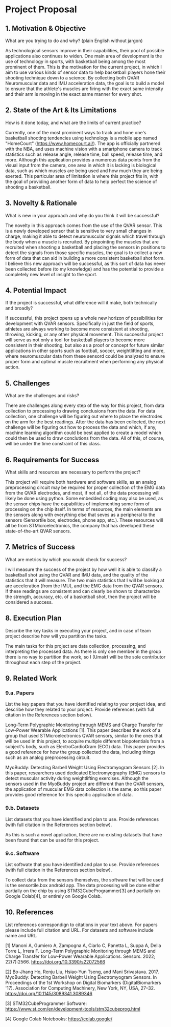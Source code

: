# Project Proposal

## 1. Motivation & Objective

What are you trying to do and why? (plain English without jargon)

As technological sensors improve in their capabilities, their pool of possible applications also continues to widen. One main area of development is the use of technology in sports, with basketball being among the most prominent of them. This is the motivation for the current project, in which I aim to use various kinds of sensor data to help basketball players hone their shooting technique down to a science. By collecting both QVAR Neuromuscular data and IMU acceleration data, the goal is to build a model to ensure that the athlete's muscles are firing with the exact same intensity and their arm is moving in the exact same manner for every shot.

## 2. State of the Art & Its Limitations

How is it done today, and what are the limits of current practice?

Currently, one of the most prominent ways to track and hone one's basketball shooting tendencies using technology is a mobile app named "HomeCourt" (https://www.homecourt.ai/). The app is officially partnered with the NBA, and uses machine vision with a smartphone camera to track statistics such as release angle, release time, ball speed, release time, and more. Although this application provides a numerous data points from the visual input from the camera, one area in which it is lacking is biological data, such as which muscles are being used and how much they are being exerted. This particular area of limitation is where this project fits in, with the goal of providing another form of data to help perfect the science of shooting a basketball.

## 3. Novelty & Rationale

What is new in your approach and why do you think it will be successful?

The novelty in this approach comes from the use of the QVAR sensor. This is a newly developed sensor that is sensitive to very small changes in charge, making it able to detect neuromuscular signals which travel through the body when a muscle is recruited. By pinpointing the muscles that are recruited when shooting a basketball and placing the sensors in positions to detect the signals from those specific muscles, the goal is to collect a new form of data that can aid in building a more consistent basketball shot form.
I believe this new approach will be successful, as this sort of data has never been collected before (to my knowledge) and has the potential to provide a completely new level of insight to the sport.

## 4. Potential Impact

If the project is successful, what difference will it make, both technically and broadly?

If successful, this project opens up a whole new horizon of possibilities for development with QVAR sensors. Specifically in just the field of sports, athletes are always working to become more consistent at shooting, throwing, kicking, or any other physical movement. This successful project will serve as not only a tool for basketball players to become more consistent in their shooting, but also as a proof or concept for future similar applications in other sports such as football, soccer, weightlifting and more, where neuromuscular data from these sensord could be analyzed to ensure proper form and optimal muscle recruitment when performing any physical action.

## 5. Challenges

What are the challenges and risks?

There are challenges along every step of the way for this project, from data collection to processing to drawing conclusions from the data. For data collection, one challenge will be figuring out where to place the electrodes on the arm for the best readings. After the data has been collected, the next challenge will be figuring out how to process the data and which, if any, machine learning algorithm could be best applied to create a model which could then be used to draw conclutions from the data. All of this, of course, will be under the time constraint of this class.

## 6. Requirements for Success

What skills and resources are necessary to perform the project?

This project will require both hardware and software skills, as an analog preprocessing circuit may be required for proper collection of the EMG data from the QVAR electrodes, and most, if not all, of the data processing will likely be done using python. Some embedded coding may also be used, as the sensor chips have the capabilities of implementing some form of processing on the chip itself.
In terms of resources, the main elements are the sensors along with everything else that seves as a peripheral to the sensors (Sensortile box, electrodes, phone app, etc.). These resources will all be from STMicroelectronics, the company that has developed these state-of-the-art QVAR sensors.

## 7. Metrics of Success

What are metrics by which you would check for success?

I will measure the success of the project by how well it is able to classify a basketball shot using the QVAR and IMU data, and the quality of the statistics that it will measure. The two main statistics that I will be looking at are acceleration (from the IMU), and the EMG data from the QVAR sensors. If these readings are consistent and can clearly be shown to characterize the strength, accuracy, etc. of a basketball shot, then the project will be considered a success. 

## 8. Execution Plan

Describe the key tasks in executing your project, and in case of team project describe how will you partition the tasks.

The main tasks for this project are data collection, processing, and interpreting the processed data. As there is only one member in the group there is no way to partition the work, so I (Umair) will be the sole contributor throughout each step of the project.

## 9. Related Work

### 9.a. Papers

List the key papers that you have identified relating to your project idea, and describe how they related to your project. Provide references (with full citation in the References section below).

Long-Term Polygraphic Monitoring through MEMS and Charge Transfer for Low-Power Wearable Applications [1]. This paper describes the work of a group that used STMicroelectronics QVAR  sensors, similar to the ones that will be used in this project, to acquire multiple different biopotentials from a subject's body, such as ElectroCardioGram (ECG) data. This paper provides a good reference for how the group collected the data, including things such as an analog preprocessing circuit.

MyoBuddy: Detecting Barbell Weight Using Electromyogram Sensors [2]. In this paper, researchers used dedicated Electromyography (EMG) sensors to detect muscular activity during weightlifting exercises. Although the sensors used in the MyoBuddy project are different than the QVAR sensors, the application of muscular EMG data collection is the same, so this paper provides good reference for this specific application of data.


### 9.b. Datasets

List datasets that you have identified and plan to use. Provide references (with full citation in the References section below).

As this is such a novel application, there are no existing datasets that have been found that can be used for this project.

### 9.c. Software

List softwate that you have identified and plan to use. Provide references (with full citation in the References section below).

To collect data from the sensors themselves, the software that will be used is the sensortile.box android app. The data processing will be done either partially on the chip by using STM32CubeProgrammer[3] and partially on Google Colab[4], or entirely on Google Colab.

## 10. References

List references correspondign to citations in your text above. For papers please include full citation and URL. For datasets and software include name and URL.

[1] Manoni A, Gumiero A, Zampogna A, Ciarlo C, Panetta L, Suppa A, Della Torre L, Irrera F. Long-Term Polygraphic Monitoring through MEMS and Charge Transfer for Low-Power Wearable Applications. Sensors. 2022; 22(7):2566. https://doi.org/10.3390/s22072566 

[2] Bo-Jhang Ho, Renju Liu, Hsiao-Yun Tseng, and Mani Srivastava. 2017. MyoBuddy: Detecting Barbell Weight Using Electromyogram Sensors. In Proceedings of the 1st Workshop on Digital Biomarkers (DigitalBiomarkers '17). Association for Computing Machinery, New York, NY, USA, 27–32. https://doi.org/10.1145/3089341.3089346

[3] STM32CubeProgrammer Software: https://www.st.com/en/development-tools/stm32cubeprog.html

[4] Google Colab Notebooks: https://colab.google/
